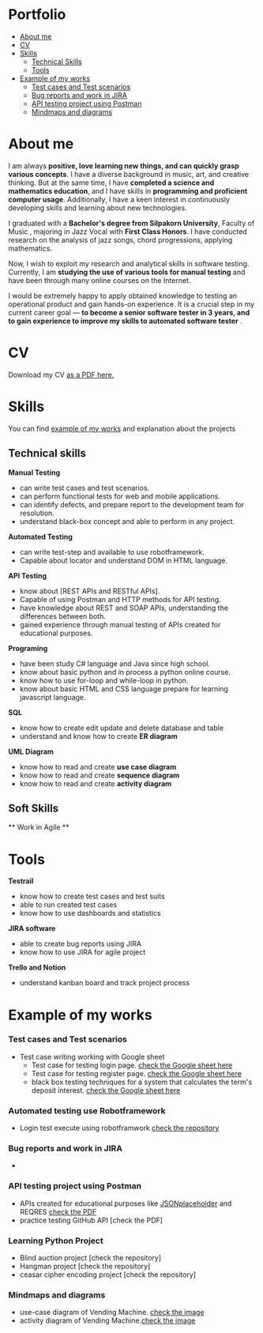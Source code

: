 # Portfolio

- [About me](https://github.com/kuamadee#about-me)
- [CV](https://github.com/kuamadee#cv)
- [Skills](https://github.com/kuamadee#skills)
    - [Technical Skills](https://github.com/kuamadee#technical-skills)
    - [Tools](https://github.com/kuamadee#tools)
- [Example of my works](https://github.com/kuamadee#example-of-my-works)
    - [Test cases and Test scenarios](https://github.com/kuamadee#test-cases-and-test-scenarios)
    - [Bug reports and work in JIRA](https://github.com/kuamadee#bug-reports-and-work-in-jira)
    - [API testing project using Postman](https://github.com/kuamadee#api-testing-project-using-postman)
    - [Mindmaps and diagrams](https://github.com/kuamadee#mindmaps-and-diagrams)

# About me

I am always **positive, love learning new things, and can quickly grasp various concepts**. I have a diverse background in music, art, and creative thinking. But at the same time, I have **completed a science and mathematics education**, and I have skills in **programming and proficient computer usage**. Additionally, I have a keen interest in continuously developing skills and learning about new technologies.

I graduated with a **Bachelor's degree from Silpakorn University**, Faculty of Music , majoring in Jazz Vocal with **First Class Honors**. I have conducted research on the analysis of jazz songs, chord progressions, applying mathematics.

Now, I wish to exploit my research and analytical skills in software testing. Currently, I am **studying the use of various tools for manual testing** and have been through many online courses on the Internet.

I would be extremely happy to apply obtained knowledge to testing an operational product and gain hands-on experience. It is a crucial step in my current career goal — **to become a senior software tester in 3 years, and to gain experience to improve my skills to automated software tester** .

# CV

Download my CV [as a PDF here.](https://drive.google.com/file/d/1PNo3u162Y_cTMWCHfIKx5eQX9OgGGrpx/view?usp=sharing)

# Skills

You can find [example of my works](https://github.com/kuamadee#example-of-my-works) and explanation about the projects

## Technical skills

**Manual Testing**

- can write test cases and test scenarios.
- can perform functional tests for web and mobile applications.
- can identify defects, and prepare report to the development team for resolution.
- understand black-box concept and able to perform in any project.

**Automated Testing**

- can write test-step and available to use robotframework.
- Capable about locator and understand DOM in HTML language.

**API Testing** 

- know about [REST APIs and RESTful APIs].
- Capable of using Postman and HTTP methods for API testing.
- have knowledge about REST and SOAP APIs, understanding the differences between both.
- gained experience through manual testing of APIs created for educational purposes.

**Programing**

- have been study C# language and Java since high school.
- know about basic python and in process a python online course.
- know how to use for-loop and while-loop in python.
- know about basic HTML and CSS language prepare for learning javascript language.

**SQL**

- know how to create edit update and delete database and table
- understand and know how to create **ER diagram**

**UML Diagram**

- know how to read and create **use case diagram**
- know how to read and create **sequence diagram**
- know how to read and create **activity diagram**
## Soft Skills
** Work in Agile 
**
# Tools

**Testrail**

- know how to create test cases and test suits
- able to run created test cases
- know how to use dashboards and statistics

**JIRA software**

- able to create bug reports using JIRA
- know how to use JIRA for agile project

**Trello and Notion**

- understand kanban board and track project process

# Example of my works

### Test cases and Test scenarios

- Test case writing working with Google sheet
    - Test case for testing login page. [check the Google sheet here](https://docs.google.com/spreadsheets/d/1Aygei39xarpsRjKmj53MEyEEOI8mDxm2_uO9I0f9a4o/edit?usp=sharing)
    - Test case for testing register page. [check the Google sheet here](https://docs.google.com/spreadsheets/d/1PCMjjgeMmrfKmxsvycbvRTW6FhYuEuNdz_3xUzlHEs8/edit?usp=sharing)
    - black box testing techniques for a system that calculates the term's deposit interest. [check the Google sheet here](https://docs.google.com/spreadsheets/d/1lL82MaxnvUuGZPZyfk9rOsZzQdSMdGCj0J-FRQRILSk/edit?usp=sharing)

### Automated testing use Robotframework

- Login test execute using robotframwork [check the repository](https://github.com/kuamadee/automated-testing)


### Bug reports and work in JIRA

- 

### API testing project using Postman

- APIs created for educational purposes like [JSONplaceholder](https://jsonplaceholder.typicode.com/) and REQRES [check the PDF](https://drive.google.com/file/d/1qFSp3OYBziaZmQ2GbLqK1yNdTKi5YGZv/view?usp=drive_link)
- practice testing GitHub API [check the PDF]

### Learning Python Project
- Blind auction project [check the repository]
- Hangman project [check the repository]
- ceasar cipher encoding project [check the repository]

### Mindmaps and diagrams
- use-case diagram of Vending Machine. [check the image](https://drive.google.com/file/d/1BTqLp-PzgrVgZt2_eWzmibwT0d2lMupQ/view?usp=drive_link)
- activity diagram of Vending Machine.[check the image](https://drive.google.com/file/d/1mB7kaYIBPXPyH-r9Mw6XbIkK_tuyxKzs/view?usp=drive_link)

